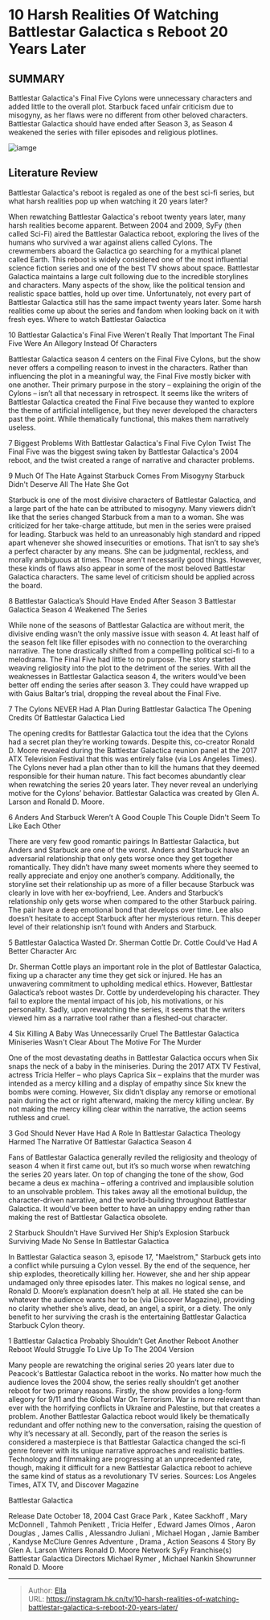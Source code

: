 # 10 Harsh Realities Of Watching Battlestar Galactica s Reboot 20 Years Later


## SUMMARY 


 Battlestar Galactica&#39;s Final Five Cylons were unnecessary characters and added little to the overall plot. 
 Starbuck faced unfair criticism due to misogyny, as her flaws were no different from other beloved characters. 
 Battlestar Galactica should have ended after Season 3, as Season 4 weakened the series with filler episodes and religious plotlines. 

![iamge](https://static1.srcdn.com/wordpress/wp-content/uploads/2024/01/battlestar-galactica-2004-reboot-harsh-realities.jpg)

## Literature Review
Battlestar Galactica&#39;s reboot is regaled as one of the best sci-fi series, but what harsh realities pop up when watching it 20 years later?




When rewatching Battlestar Galactica&#39;s reboot twenty years later, many harsh realities become apparent. Between 2004 and 2009, SyFy (then called Sci-Fi) aired the Battlestar Galactica reboot, exploring the lives of the humans who survived a war against aliens called Cylons. The crewmembers aboard the Galactica go searching for a mythical planet called Earth. This reboot is widely considered one of the most influential science fiction series and one of the best TV shows about space.
Battlestar Galactica maintains a large cult following due to the incredible storylines and characters. Many aspects of the show, like the political tension and realistic space battles, hold up over time. Unfortunately, not every part of Battlestar Galactica still has the same impact twenty years later. Some harsh realities come up about the series and fandom when looking back on it with fresh eyes.
Where to watch Battlestar Galactica









 








 10  Battlestar Galactica&#39;s Final Five Weren&#39;t Really That Important 
The Final Five Were An Allegory Instead Of Characters


 







Battlestar Galactica season 4 centers on the Final Five Cylons, but the show never offers a compelling reason to invest in the characters. Rather than influencing the plot in a meaningful way, the Final Five mostly bicker with one another. Their primary purpose in the story – explaining the origin of the Cylons – isn’t all that necessary in retrospect. It seems like the writers of Battlestar Galactica created the Final Five because they wanted to explore the theme of artificial intelligence, but they never developed the characters past the point. While thematically functional, this makes them narratively useless.
            
 
 7 Biggest Problems With Battlestar Galactica&#39;s Final Five Cylon Twist 
The Final Five was the biggest swing taken by Battlestar Galactica&#39;s 2004 reboot, and the twist created a range of narrative and character problems.









 9  Much Of The Hate Against Starbuck Comes From Misogyny 
Starbuck Didn&#39;t Deserve All The Hate She Got
        

Starbuck is one of the most divisive characters of Battlestar Galactica, and a large part of the hate can be attributed to misogyny. Many viewers didn’t like that the series changed Starbuck from a man to a woman. She was criticized for her take-charge attitude, but men in the series were praised for leading. Starbuck was held to an unreasonably high standard and ripped apart whenever she showed insecurities or emotions.
That isn’t to say she’s a perfect character by any means. She can be judgmental, reckless, and morally ambiguous at times. Those aren’t necessarily good things. However, these kinds of flaws also appear in some of the most beloved Battlestar Galactica characters. The same level of criticism should be applied across the board.





 8  Battlestar Galactica’s Should Have Ended After Season 3 
Battlestar Galactica Season 4 Weakened The Series


 







While none of the seasons of Battlestar Galactica are without merit, the divisive ending wasn’t the only massive issue with season 4. At least half of the season felt like filler episodes with no connection to the overarching narrative. The tone drastically shifted from a compelling political sci-fi to a melodrama. The Final Five had little to no purpose. The story started weaving religiosity into the plot to the detriment of the series. With all the weaknesses in Battlestar Galactica season 4, the writers would’ve been better off ending the series after season 3. They could have wrapped up with Gaius Baltar’s trial, dropping the reveal about the Final Five.





 7  The Cylons NEVER Had A Plan During Battlestar Galactica 
The Opening Credits Of Battlestar Galactica Lied
        

The opening credits for Battlestar Galactica tout the idea that the Cylons had a secret plan they’re working towards. Despite this, co-creator Ronald D. Moore revealed during the Battlestar Galactica reunion panel at the 2017 ATX Television Festival that this was entirely false (via Los Angeles Times). The Cylons never had a plan other than to kill the humans that they deemed responsible for their human nature. This fact becomes abundantly clear when rewatching the series 20 years later. They never reveal an underlying motive for the Cylons’ behavior.
Battlestar Galactica was created by Glen A. Larson and Ronald D. Moore. 






 6  Anders And Starbuck Weren’t A Good Couple 
This Couple Didn&#39;t Seem To Like Each Other
        

There are very few good romantic pairings In Battlestar Galactica, but Anders and Starbuck are one of the worst. Anders and Starbuck have an adversarial relationship that only gets worse once they get together romantically. They didn’t have many sweet moments where they seemed to really appreciate and enjoy one another’s company. Additionally, the storyline set their relationship up as more of a filler because Starbuck was clearly in love with her ex-boyfriend, Lee.
Anders and Starbuck’s relationship only gets worse when compared to the other Starbuck pairing. The pair have a deep emotional bond that develops over time. Lee also doesn’t hesitate to accept Starbuck after her mysterious return. This deeper level of their relationship isn’t found with Anders and Starbuck.





 5  Battlestar Galactica Wasted Dr. Sherman Cottle 
Dr. Cottle Could&#39;ve Had A Better Character Arc
        

Dr. Sherman Cottle plays an important role in the plot of Battlestar Galactica, fixing up a character any time they get sick or injured. He has an unwavering commitment to upholding medical ethics. However, Battlestar Galactica’s reboot wastes Dr. Cottle by underdeveloping his character. They fail to explore the mental impact of his job, his motivations, or his personality. Sadly, upon rewatching the series, it seems that the writers viewed him as a narrative tool rather than a fleshed-out character.





 4  Six Killing A Baby Was Unnecessarily Cruel 
The Battlestar Galactica Miniseries Wasn&#39;t Clear About The Motive For The Murder
        

One of the most devastating deaths in Battlestar Galactica occurs when Six snaps the neck of a baby in the miniseries. During the 2017 ATX TV Festival, actress Tricia Helfer – who plays Caprica Six – explains that the murder was intended as a mercy killing and a display of empathy since Six knew the bombs were coming. However, Six didn’t display any remorse or emotional pain during the act or right afterward, making the mercy killing unclear. By not making the mercy killing clear within the narrative, the action seems ruthless and cruel.





 3  God Should Never Have Had A Role In Battlestar Galactica 
Theology Harmed The Narrative Of Battlestar Galactica Season 4
        

Fans of Battlestar Galactica generally reviled the religiosity and theology of season 4 when it first came out, but it’s so much worse when rewatching the series 20 years later. On top of changing the tone of the show, God became a deus ex machina – offering a contrived and implausible solution to an unsolvable problem. This takes away all the emotional buildup, the character-driven narrative, and the world-building throughout Battlestar Galactica. It would’ve been better to have an unhappy ending rather than making the rest of Battlestar Galactica obsolete.





 2  Starbuck Shouldn’t Have Survived Her Ship’s Explosion 
Starbuck Surviving Made No Sense In Battlestar Galactica
        

In Battlestar Galactica season 3, episode 17, &#34;Maelstrom,&#34; Starbuck gets into a conflict while pursuing a Cylon vessel. By the end of the sequence, her ship explodes, theoretically killing her. However, she and her ship appear undamaged only three episodes later. This makes no logical sense, and Ronald D. Moore’s explanation doesn’t help at all. He stated she can be whatever the audience wants her to be (via Discover Magazine), providing no clarity whether she’s alive, dead, an angel, a spirit, or a diety. The only benefit to her surviving the crash is the entertaining Battlestar Galactica Starbuck Cylon theory.





 1  Battlestar Galactica Probably Shouldn’t Get Another Reboot 
Another Reboot Would Struggle To Live Up To The 2004 Version


 







Many people are rewatching the original series 20 years later due to Peacock&#39;s Battlestar Galactica reboot in the works. No matter how much the audience loves the 2004 show, the series really shouldn’t get another reboot for two primary reasons. Firstly, the show provides a long-form allegory for 9/11 and the Global War On Terrorism. War is more relevant than ever with the horrifying conflicts in Ukraine and Palestine, but that creates a problem. Another Battlestar Galactica reboot would likely be thematically redundant and offer nothing new to the conversation, raising the question of why it’s necessary at all.
Secondly, part of the reason the series is considered a masterpiece is that Battlestar Galactica changed the sci-fi genre forever with its unique narrative approaches and realistic battles. Technology and filmmaking are progressing at an unprecedented rate, though, making it difficult for a new Battlestar Galactica reboot to achieve the same kind of status as a revolutionary TV series.
Sources: Los Angeles Times, ATX TV, and Discover Magazine
        


 Battlestar Galactica 

 Release Date   October 18, 2004    Cast   Grace Park , Katee Sackhoff , Mary McDonnell , Tahmoh Penikett , Tricia Helfer , Edward James Olmos , Aaron Douglas , James Callis , Alessandro Juliani , Michael Hogan , Jamie Bamber , Kandyse McClure    Genres   Adventure , Drama , Action    Seasons   4    Story By   Glen A. Larson    Writers   Ronald D. Moore    Network   SyFy    Franchise(s)   Battlestar Galactica    Directors   Michael Rymer , Michael Nankin    Showrunner   Ronald D. Moore    





---

> Author: [Ella](https://instagram.hk.cn/)  
> URL: https://instagram.hk.cn/tv/10-harsh-realities-of-watching-battlestar-galactica-s-reboot-20-years-later/  

